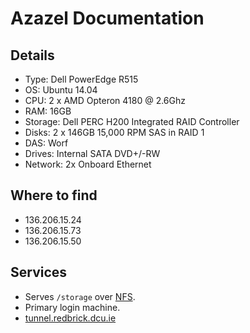 # Azazel Documentation

## Details

- Type: Dell PowerEdge R515
- OS: Ubuntu 14.04
- CPU: 2 x AMD Opteron 4180 @ 2.6Ghz
- RAM: 16GB
- Storage: Dell PERC H200 Integrated RAID Controller
- Disks: 2 x 146GB 15,000 RPM SAS in RAID 1
- DAS: Worf
- Drives: Internal SATA DVD+/-RW
- Network: 2x Onboard Ethernet

## Where to find

- 136.206.15.24
- 136.206.15.73
- 136.206.15.50

## Services

- Serves `/storage` over [NFS](/services/nfs).
- Primary login machine.
- [tunnel.redbrick.dcu.ie](/services/tunnel.redbrick.dcu.ie)
